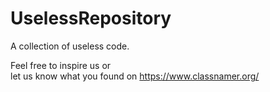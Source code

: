 # UselessRepository

A collection of useless code.

Feel free to inspire us or<br/>
let us know what you found on https://www.classnamer.org/
